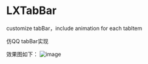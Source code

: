 # LXTabBar
customize tabBar，include animation for each tabItem

仿QQ tabBar实现

效果图如下：
  ![image](https://github.com/liuxinxiaoyue/LXTabBar/Snapshot/snap.gif)
